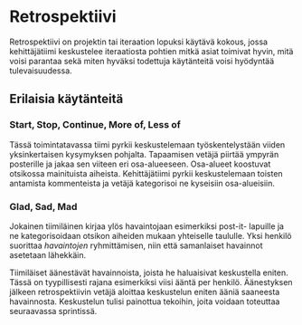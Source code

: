 # Retrospektiivi

Retrospektiivi on projektin tai iteraation lopuksi käytävä kokous, jossa kehittäjätiimi keskustelee iteraatiosta pohtien mitkä asiat toimivat hyvin, mitä voisi parantaa sekä miten hyväksi todettuja käytänteitä voisi hyödyntää tulevaisuudessa.

## Erilaisia käytänteitä

### Start, Stop, Continue, More of, Less of

Tässä toimintatavassa tiimi pyrkii keskustelemaan työskentelystään viiden yksinkertaisen kysymyksen pohjalta. Tapaamisen vetäjä piirtää ympyrän posterille ja jakaa sen viiteen eri osa-alueeseen. Osa-alueet koostuvat otsikossa mainituista aiheista. Kehittäjätiimi pyrkii keskustelemaan toisten antamista kommenteista ja vetäjä kategorisoi ne kyseisiin osa-alueisiin.

### Glad, Sad, Mad

Jokainen tiimiläinen kirjaa ylös havaintojaan esimerkiksi post-it- lapuille ja ne kategorisoidaan otsikon aiheiden mukaan yhteiselle taululle. Yksi henkilö suorittaa *havaintojen* ryhmittämisen, niin että samanlaiset havainnot asetetaan lähekkäin.

Tiimiläiset äänestävät havainnoista, joista he haluaisivat keskustella eniten. Tässä on tyypillisesti rajana esimerkiksi viisi ääntä per henkilö. Äänestyksen jälkeen retrospektiivin vetäjä aloittaa keskustelun eniten ääniä saaneesta havainnosta. Keskustelun tulisi painottua tekoihin, joita voidaan toteuttaa seuraavassa sprintissä.
